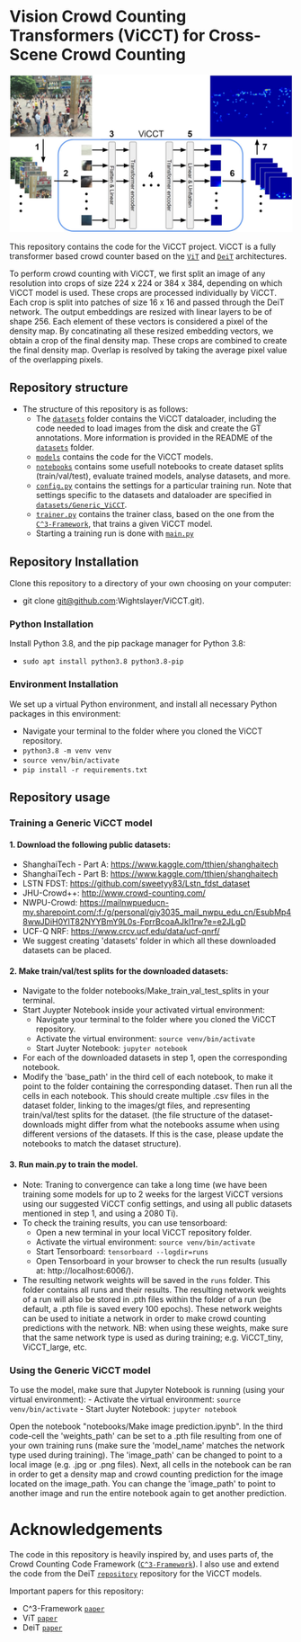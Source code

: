 # Vision Crowd Counting Transformers (ViCCT) for Cross-Scene Crowd Counting

![Example of density map regression](./misc/example_images/ViCCT_architecture.jpg?raw=true "ViCCT architecture")

This repository contains the code for the ViCCT project. ViCCT is a fully transformer based crowd counter based on the [`ViT`](https://arxiv.org/abs/2010.11929) and [`DeiT`](https://arxiv.org/abs/2012.12877) architectures.


To perform crowd counting with ViCCT, we first split an image of any resolution into crops of size 224 x 224 or 384 x 384, depending on which ViCCT model is used. These crops are processed individually by ViCCT. Each crop is split into patches of size 16 x 16 and passed through the DeiT network. The output embeddings are resized with linear layers to be of shape 256. Each element of these vectors is considered a pixel of the density map. By concatinating all these resized embedding vectors, we obtain a crop of the final density map. These crops are combined to create the final density map. Overlap is resolved by taking the average pixel value of the overlapping pixels.


## Repository structure

* The structure of this repository is as follows:
  * The [`datasets`](/datasets) folder contains the ViCCT dataloader, including the code needed to load images from the disk and create the GT annotations. More information is provided in the README of the [`datasets`](/datasets) folder.
  * [`models`](/models) contains the code for the ViCCT models.
  * [`notebooks`](/notebooks) contains some usefull notebooks to create dataset splits (train/val/test), evaluate trained models, analyse datasets, and more.
  * [`config.py`](config.py) contains the settings for a particular training run. Note that settings specific to the datasets and dataloader are specified in [`datasets/Generic_ViCCT`](/datasets/Generic_ViCCT).
  * [`trainer.py`](trainer.py) contains the trainer class, based on the one from the [`C^3-Framework`](https://arxiv.org/abs/1907.02724), that trains a given ViCCT model.
  * Starting a training run is done with [`main.py`](main.py)


## Repository Installation
Clone this repository to a directory of your own choosing on your computer:
- git clone git@github.com:Wightslayer/ViCCT.git).

### Python Installation
Install Python 3.8, and the pip package manager for Python 3.8:
- `sudo apt install python3.8 python3.8-pip`

### Environment Installation
We set up a virtual Python environment, and install all necessary Python packages in this environment:
- Navigate your terminal to the folder where you cloned the ViCCT repository.
- `python3.8 -m venv venv`
- `source venv/bin/activate`
- `pip install -r requirements.txt`


## Repository usage

### Training a Generic ViCCT model
#### 1. Download the following public datasets:
- ShanghaiTech - Part A: https://www.kaggle.com/tthien/shanghaitech
- ShanghaiTech - Part B: https://www.kaggle.com/tthien/shanghaitech
- LSTN FDST: https://github.com/sweetyy83/Lstn_fdst_dataset
- JHU-Crowd++: http://www.crowd-counting.com/
- NWPU-Crowd: https://mailnwpueducn-my.sharepoint.com/:f:/g/personal/gjy3035_mail_nwpu_edu_cn/EsubMp48wwJDiH0YlT82NYYBmY9L0s-FprrBcoaAJkI1rw?e=e2JLgD
- UCF-Q NRF: https://www.crcv.ucf.edu/data/ucf-qnrf/
- We suggest creating 'datasets' folder in which all these downloaded datasets can be placed.


#### 2. Make train/val/test splits for the downloaded datasets:
- Navigate to the folder notebooks/Make_train_val_test_splits in your terminal.
- Start Juypter Notebook inside your activated virtual environment:
    - Navigate your terminal to the folder where you cloned the ViCCT repository.
    - Activate the virtual environment: `source venv/bin/activate`
    - Start Juyter Notebook: `jupyter notebook`
- For each of the downloaded datasets in step 1, open the corresponding notebook.
- Modify the 'base_path' in the third cell of each notebook, to make it point to the folder containing the corresponding dataset. Then run all the cells in each notebook. This should create multiple .csv files in the dataset folder, linking to the images/gt files, and representing train/val/test splits for the dataset. (the file structure of the dataset-downloads might differ from what the notebooks assume when using different versions of the datasets. If this is the case, please update the notebooks to match the dataset structure).


#### 3. Run main.py to train the model.
- Note: Traning to convergence can take a long time (we have been training some models for up to 2 weeks for the largest ViCCT versions using our suggested ViCCT config settings, and using all public datasets mentioned in step 1, and using a 2080 Ti).
- To check the training results, you can use tensorboard:
    - Open a new terminal in your local ViCCT repository folder.
    - Activate the virtual environment: `source venv/bin/activate`
    - Start Tensorboard: `tensorboard --logdir=runs`
    - Open Tensorboard in your browser to check the run results (usually at: http://localhost:6006/).
- The resulting network weights will be saved in the `runs` folder. This folder contains all runs and their results. The resulting network weights of a run will also be stored in .pth files within the folder of a run (be default, a .pth file is saved every 100 epochs). These network weights can be used to initiate a network in order to make crowd counting predictions with the network. NB: when using these weights, make sure that the same network type is used as during training; e.g. ViCCT_tiny, ViCCT_large, etc.


### Using the Generic ViCCT model
To use the model, make sure that Jupyter Notebook is running (using your virtual environment):
    - Activate the virtual environment: `source venv/bin/activate`
    - Start Juyter Notebook: `jupyter notebook`

Open the notebook "notebooks/Make image prediction.ipynb". In the third code-cell the 'weights_path' can be set to a .pth file resulting from one of your own training runs (make sure the 'model_name' matches the network type used during training). The 'image_path' can be changed to point to a local image (e.g. .jpg or .png files). Next, all cells in the notebook can be ran in order to get a density map and crowd counting prediction for the image located on the image_path. You can change the 'image_path' to point to another image and run the entire notebook again to get another prediction.



# Acknowledgements

The code in this repository is heavily inspired by, and uses parts of, the Crowd Counting Code Framework ([`C^3-Framework`](https://github.com/gjy3035/C-3-Framework)). I also use and extend the code from the DeiT [`repository`](https://github.com/facebookresearch/deit) repository for the ViCCT models.


Important papers for this repository:
 - C^3-Framework [`paper`](https://arxiv.org/abs/1907.02724)
 - ViT [`paper`](https://arxiv.org/abs/2010.11929)
 - DeiT [`paper`](https://arxiv.org/abs/2012.12877)






















